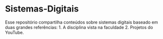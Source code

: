 # Sistemas-Digitais
Esse repositório compartilha conteúdos sobre sistemas digitais baseado em duas grandes referências: 1. A disciplina vista na faculdade 2. Projetos do YouTube.
